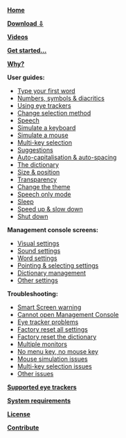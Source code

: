 **[Home](https://github.com/JuliusSweetland/OptiKey/wiki)**

**[Download ⇩](https://github.com/JuliusSweetland/OptiKey/releases/download/v1.3.4/OptiKeySetup-1.3.4.exe)**

**[Videos](https://github.com/JuliusSweetland/OptiKey/wiki/Videos)**

**[Get started...](https://github.com/JuliusSweetland/OptiKey/wiki/Get-Started)**

**[Why?](https://github.com/JuliusSweetland/OptiKey/wiki/Why%3F)**

**User guides:**
* [Type your first word](https://github.com/JuliusSweetland/OptiKey/wiki/Type-your-first-word)
* [Numbers, symbols & diacritics](https://github.com/JuliusSweetland/OptiKey/wiki/Numbers,-symbols-and-diacritics)
* [Using eye trackers](https://github.com/JuliusSweetland/OptiKey/wiki/Using-eye-trackers)
* [Change selection method](https://github.com/JuliusSweetland/OptiKey/wiki/Change-selection-method)
* [Speech](https://github.com/JuliusSweetland/OptiKey/wiki/Speech)
* [Simulate a keyboard](https://github.com/JuliusSweetland/OptiKey/wiki/Simulate-a-keyboard)
* [Simulate a mouse](https://github.com/JuliusSweetland/OptiKey/wiki/Simulate-a-mouse)
* [Multi-key selection](https://github.com/JuliusSweetland/OptiKey/wiki/Multi-key-selection)
* [Suggestions](https://github.com/JuliusSweetland/OptiKey/wiki/Suggestions)
* [Auto-capitalisation & auto-spacing](https://github.com/JuliusSweetland/OptiKey/wiki/Auto-capitalisation-&-auto-spacing)
* [The dictionary](https://github.com/JuliusSweetland/OptiKey/wiki/The-dictionary)
* [Size & position](https://github.com/JuliusSweetland/OptiKey/wiki/Size-&-position)
* [Transparency](https://github.com/JuliusSweetland/OptiKey/wiki/Transparency)
* [Change the theme](https://github.com/JuliusSweetland/OptiKey/wiki/Change-the-theme)
* [Speech only mode](https://github.com/JuliusSweetland/OptiKey/wiki/Speech-only-mode)
* [Sleep](https://github.com/JuliusSweetland/OptiKey/wiki/Sleep)
* [Speed up & slow down](https://github.com/JuliusSweetland/OptiKey/wiki/Speed-up-&-slow-down)
* [Shut down](https://github.com/JuliusSweetland/OptiKey/wiki/Shut-down)

**Management console screens:**
* [Visual settings](https://github.com/JuliusSweetland/OptiKey/wiki/Visual-settings)
* [Sound settings](https://github.com/JuliusSweetland/OptiKey/wiki/Sound-settings)
* [Word settings](https://github.com/JuliusSweetland/OptiKey/wiki/Word-settings)
* [Pointing & selecting settings](https://github.com/JuliusSweetland/OptiKey/wiki/Pointing-&-selecting-settings)
* [Dictionary management](https://github.com/JuliusSweetland/OptiKey/wiki/Dictionary-management)
* [Other settings](https://github.com/JuliusSweetland/OptiKey/wiki/Other-settings)

**Troubleshooting:**
* [Smart Screen warning](https://github.com/JuliusSweetland/OptiKey/wiki/Smart-Screen-warning)
* [Cannot open Management Console](https://github.com/JuliusSweetland/OptiKey/wiki/Cannot-open-Management-Console)
* [Eye tracker problems](https://github.com/JuliusSweetland/OptiKey/wiki/Eye-tracker-problems)
* [Factory reset all settings](https://github.com/JuliusSweetland/OptiKey/wiki/Factory-reset-all-settings)
* [Factory reset the dictionary](https://github.com/JuliusSweetland/OptiKey/wiki/Factory-reset-the-dictionary)
* [Multiple monitors](https://github.com/JuliusSweetland/OptiKey/wiki/Multiple-monitors)
* [No menu key, no mouse key](https://github.com/JuliusSweetland/OptiKey/wiki/No-Menu-key,-no-mouse-key)
* [Mouse simulation issues](https://github.com/JuliusSweetland/OptiKey/wiki/Mouse-simulation-issues)
* [Multi-key selection issues](https://github.com/JuliusSweetland/OptiKey/wiki/Multi-key-selection-issues)
* [Other issues](https://github.com/JuliusSweetland/OptiKey/wiki/Other-issues)

**[Supported eye trackers](https://github.com/JuliusSweetland/OptiKey/wiki/Supported-eye-trackers)**

**[System requirements](https://github.com/JuliusSweetland/OptiKey/wiki/System-requirements)**

**[License](https://github.com/JuliusSweetland/OptiKey/wiki/License)**

**[Contribute](https://github.com/JuliusSweetland/OptiKey/wiki/Contribute)**